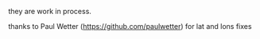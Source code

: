 they are work in process. 


thanks to Paul Wetter (https://github.com/paulwetter) for lat and lons fixes